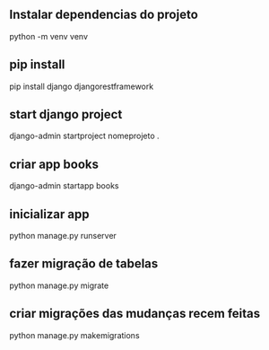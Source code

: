 ## Instalar dependencias do projeto
python -m venv venv

## pip install 
pip install django djangorestframework

## start django project
django-admin startproject nomeprojeto .

## criar app books
 django-admin startapp books

## inicializar app
python manage.py runserver

## fazer migração de tabelas
python manage.py migrate

## criar migrações das mudanças recem feitas 
python manage.py makemigrations